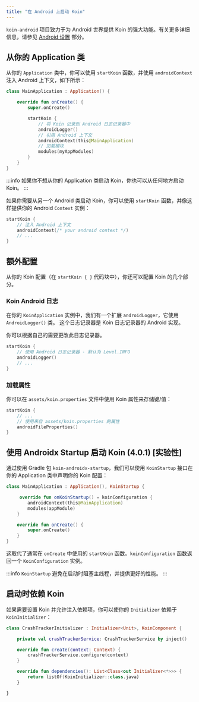 ```yaml
---
title: "在 Android 上启动 Koin"
---
```

`koin-android` 项目致力于为 Android 世界提供 Koin 的强大功能。有关更多详细信息，请参见 [Android 设置](/docs/setup/koin#android) 部分。

## 从你的 Application 类

从你的 `Application` 类中，你可以使用 `startKoin` 函数，并使用 `androidContext` 注入 Android 上下文，如下所示：

```kotlin
class MainApplication : Application() {

    override fun onCreate() {
        super.onCreate()

        startKoin {
            // 将 Koin 记录到 Android 日志记录器中
            androidLogger()
            // 引用 Android 上下文
            androidContext(this@MainApplication)
            // 加载模块
            modules(myAppModules)
        }
    }
}
```

:::info
如果你不想从你的 Application 类启动 Koin，你也可以从任何地方启动 Koin。
:::

如果你需要从另一个 Android 类启动 Koin，你可以使用 `startKoin` 函数，并像这样提供你的 Android `Context` 实例：

```kotlin
startKoin {
    // 注入 Android 上下文
    androidContext(/* your android context */)
    // ...
}
```

## 额外配置

从你的 Koin 配置（在 `startKoin { }` 代码块中），你还可以配置 Koin 的几个部分。

### Koin Android 日志

在你的 `KoinApplication` 实例中，我们有一个扩展 `androidLogger`，它使用 `AndroidLogger()` 类。
这个日志记录器是 Koin 日志记录器的 Android 实现。

你可以根据自己的需要更改此日志记录器。

```kotlin
startKoin {
    // 使用 Android 日志记录器 - 默认为 Level.INFO
    androidLogger()
    // ...
}
```

### 加载属性

你可以在 `assets/koin.properties` 文件中使用 Koin 属性来存储键/值：

```kotlin
startKoin {
    // ...
    // 使用来自 assets/koin.properties 的属性
    androidFileProperties()   
}
```

## 使用 Androidx Startup 启动 Koin (4.0.1) [实验性]

通过使用 Gradle 包 `koin-androidx-startup`，我们可以使用 `KoinStartup` 接口在你的 Application 类中声明你的 Koin 配置：

```kotlin
class MainApplication : Application(), KoinStartup {

     override fun onKoinStartup() = koinConfiguration {
        androidContext(this@MainApplication)
        modules(appModule)
    }

    override fun onCreate() {
        super.onCreate()
    }
}
```

这取代了通常在 `onCreate` 中使用的 `startKoin` 函数。`koinConfiguration` 函数返回一个 `KoinConfiguration` 实例。

:::info
`KoinStartup` 避免在启动时阻塞主线程，并提供更好的性能。
:::

## 启动时依赖 Koin

如果需要设置 Koin 并允许注入依赖项，你可以使你的 `Initializer` 依赖于 `KoinInitializer`：

```kotlin
class CrashTrackerInitializer : Initializer<Unit>, KoinComponent {

    private val crashTrackerService: CrashTrackerService by inject()

    override fun create(context: Context) {
        crashTrackerService.configure(context)
    }

    override fun dependencies(): List<Class<out Initializer<*>>> {
        return listOf(KoinInitializer::class.java)
    }

}
```